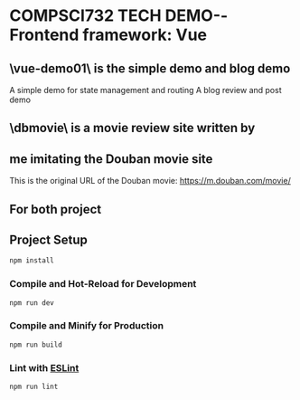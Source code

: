 # COMPSCI732 TECH DEMO--Frontend framework: Vue

## \vue-demo01\ is the simple demo and blog demo 
A simple demo for state management and routing
A blog review and post demo

## \dbmovie\ is a movie review site written by 
## me imitating the Douban movie site
This is the original URL of the Douban movie: https://m.douban.com/movie/

## For both project

## Project Setup

```sh
npm install
```

### Compile and Hot-Reload for Development

```sh
npm run dev
```

### Compile and Minify for Production

```sh
npm run build
```

### Lint with [ESLint](https://eslint.org/)

```sh
npm run lint
```
